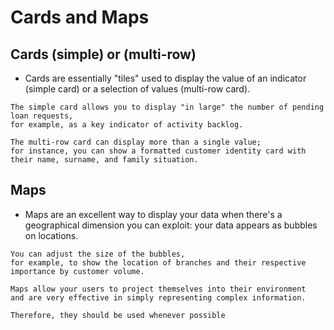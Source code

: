 
# Cards and Maps

## Cards (simple) or (multi-row)

- Cards are essentially "tiles" used to display the value of an indicator (simple card) or a selection of values (multi-row card).
  
```
The simple card allows you to display "in large" the number of pending loan requests, 
for example, as a key indicator of activity backlog.

The multi-row card can display more than a single value; 
for instance, you can show a formatted customer identity card with their name, surname, and family situation.
```

## Maps

- Maps are an excellent way to display your data when there's a geographical dimension you can exploit: 
your data appears as bubbles on locations.

```
You can adjust the size of the bubbles, 
for example, to show the location of branches and their respective importance by customer volume.

Maps allow your users to project themselves into their environment 
and are very effective in simply representing complex information. 

Therefore, they should be used whenever possible
```